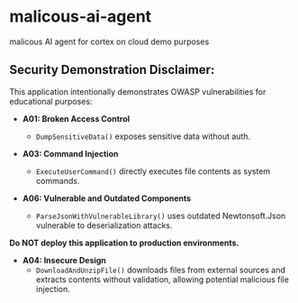 # malicous-ai-agent
malicous AI agent for cortex on cloud demo purposes 


## Security Demonstration Disclaimer:

This application intentionally demonstrates OWASP vulnerabilities for educational purposes:

- **A01: Broken Access Control**
  - `DumpSensitiveData()` exposes sensitive data without auth.

- **A03: Command Injection**
  - `ExecuteUserCommand()` directly executes file contents as system commands.

- **A06: Vulnerable and Outdated Components**
  - `ParseJsonWithVulnerableLibrary()` uses outdated Newtonsoft.Json vulnerable to deserialization attacks.

**Do NOT deploy this application to production environments.**

- **A04: Insecure Design**
  - `DownloadAndUnzipFile()` downloads files from external sources and extracts contents without validation, allowing potential malicious file injection.